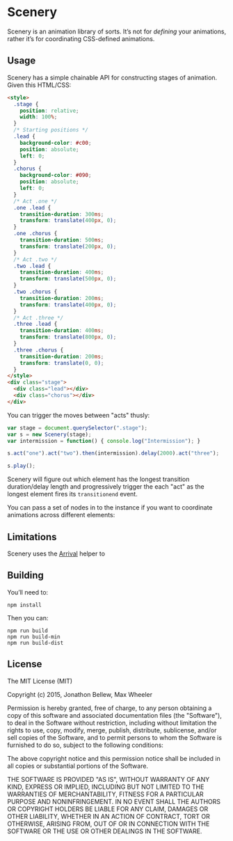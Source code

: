 # Scenery

Scenery is an animation library of sorts. It’s not for _defining_ your animations, rather it’s for coordinating CSS-defined animations.

## Usage

Scenery has a simple chainable API for constructing stages of animation. Given this HTML/CSS:

```html
<style>
  .stage {
    position: relative;
    width: 100%;
  }
  /* Starting positions */
  .lead {
    background-color: #c00;
    position: absolute;
    left: 0;
  }
  .chorus {
    background-color: #090;
    position: absolute;
    left: 0;
  }
  /* Act .one */
  .one .lead {
    transition-duration: 300ms;
    transform: translate(400px, 0);
  }
  .one .chorus {
    transition-duration: 500ms;
    transform: translate(200px, 0);
  }
  /* Act .two */
  .two .lead {
    transition-duration: 400ms;
    transform: translate(500px, 0);
  }
  .two .chorus {
    transition-duration: 200ms;
    transform: translate(400px, 0);
  }
  /* Act .three */
  .three .lead {
    transition-duration: 400ms;
    transform: translate(800px, 0);
  }
  .three .chorus {
    transition-duration: 200ms;
    transform: translate(0, 0);
  }
</style>
<div class="stage">
  <div class="lead"></div>
  <div class="chorus"></div>
</div>
```

You can trigger the moves between "acts" thusly:

```js
var stage = document.querySelector(".stage");
var s = new Scenery(stage);
var intermission = function() { console.log("Intermission"); }

s.act("one").act("two").then(intermission).delay(2000).act("three");

s.play();
```

Scenery will figure out which element has the longest transition duration/delay length and progressively trigger the each "act" as the longest element fires its `transitionend` event.

You can pass a set of nodes in to the instance if you want to coordinate animations across different elements:


## Limitations

Scenery uses the [Arrival](https://github.com/icelab/arrival) helper to 



## Building

You’ll need to:

```
npm install
```

Then you can:

```
npm run build
npm run build-min
npm run build-dist
```

## License

The MIT License (MIT)

Copyright (c) 2015, Jonathon Bellew, Max Wheeler

Permission is hereby granted, free of charge, to any person obtaining a copy of this software and associated documentation files (the "Software"), to deal in the Software without restriction, including without limitation the rights to use, copy, modify, merge, publish, distribute, sublicense, and/or sell copies of the Software, and to permit persons to whom the Software is furnished to do so, subject to the following conditions:

The above copyright notice and this permission notice shall be included in all copies or substantial portions of the Software.

THE SOFTWARE IS PROVIDED "AS IS", WITHOUT WARRANTY OF ANY KIND, EXPRESS OR IMPLIED, INCLUDING BUT NOT LIMITED TO THE WARRANTIES OF MERCHANTABILITY, FITNESS FOR A PARTICULAR PURPOSE AND NONINFRINGEMENT. IN NO EVENT SHALL THE AUTHORS OR COPYRIGHT HOLDERS BE LIABLE FOR ANY CLAIM, DAMAGES OR OTHER LIABILITY, WHETHER IN AN ACTION OF CONTRACT, TORT OR OTHERWISE, ARISING FROM, OUT OF OR IN CONNECTION WITH THE SOFTWARE OR THE USE OR OTHER DEALINGS IN THE SOFTWARE.
